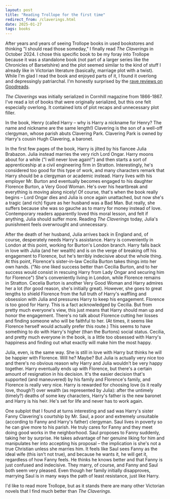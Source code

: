```yaml
---
layout: post
title: "Reading Trollope for the first time"
redirect_from: /claverings.html
date: 2025-01-27
tags: books
---
```


After years and years of seeing Trollope books in used bookstores and thinking "I should read those someday," I finally read *The Claverings* in October 2024. I chose this specific book to be my foray into Trollope because it was a standalone book (not part of a larger series like the Chronicles of Barsetshire) and the plot seemed similar to the kind of stuff I already like in Victorian literature (basically, marriage plot with a twist). While I'm glad I read the book and enjoyed parts of it, I found it overlong and depressingly patriarchal. I'm honestly surprised by the [rave reviews on Goodreads](https://www.goodreads.com/book/show/469232.The_Claverings).

*The Claverings* was initially serialized in Cornhill magazine from 1866-1867. I've read a lot of books that were originally serialized, but this one felt especially overlong. It contained lots of plot recaps and unnecessary plot filler.

In the book, Henry (called Harry – why is Harry a nickname for Henry? The name and nickname are the same length!) Clavering is the son of a well-off clergyman, whose parish abuts Clavering Park. Clavering Park is owned by Harry's cousin Hugh Clavering, a baronet.

In the first few pages of the book, Harry is jilted by his fiancee Julia Brabazon. Julia instead marries the very rich Lord Ongar. Harry moons about for a while ("I will never love again!") and then starts a sort of apprenticeship at a civil engineering firm in Stratton. Interestingly, he's considered too good for this type of work, and many characters remark that Harry should be a clergyman or academic instead. Harry lives with his employer Mr. Burton and eventually becomes engaged to his daughter Florence Burton, a Very Good Woman. He's over his heartbreak and everything is moving along nicely! Of course, that's when the book really begins – Lord Ongar dies and Julia is once again unattached, but now she's a tragic (and rich) figure as her husband was a Bad Man. But really, she suffers because she was so gauche as to marry for money instead of love. Contemporary readers apparently loved this moral lesson, and felt if anything, Julia should suffer more. Reading *The Claverings* today, Julia's punishment feels overwrought and unnecessary.

After the death of her husband, Julia arrives back in England and, of course, desperately needs Harry's assistance. Harry is conveniently in London at this point, working for Burton's London branch. Harry falls back in love with Julia (and her wealth) and is on the verge of breaking off his engagement to Florence, but he's terribly indecisive about the whole thing. At this point, Florence's sister-in-law Cecilia Burton takes things into her own hands. ("No one liked success better than Cecilia Burton, and to her success would consist in rescuing Harry from Lady Ongar and securing him for Florence") She's conveniently living in London, while Florence remains in Stratton. Cecelia Burton is another Very Good Woman and Harry admires her a lot (for good reason, she's initially great). However, she goes to great lengths to shield Florence from the full truth of Harry's waffling and obsession with Julia and pressures Harry to keep his engagement. Florence is too good for Harry. This is a fact acknowledged by Cecilia. But from pretty much everyone's view, this just means that Harry should man up and honor the engagement. There's no talk about Florence cutting her losses and finding someone who will be faithful to her. (At times, it seems like Florence herself would actually prefer this route.) This seems to have something to do with Harry's higher (than the Burtons) social status. Cecilia, and pretty much everyone in the book, is a little too obsessed with Harry's happiness and finding out what exactly will make him the most happy.

Julia, even, is the same way. She is still in love with Harry but thinks he will be happier with Florence. Will he? Maybe? But Julia is actually very nice too and there's no obvious reason why Harry and Julia wouldn't be very happy together. Harry eventually ends up with Florence, but there's a certain amount of resignation in his decision. It's the easier decision that's supported (and maneuvered) by his family and Florence's family, and Florence is really very nice. Harry is rewarded for choosing love (is it really love, though?) over wealth (as represented by Julia): after the untimely (timely?) deaths of some key characters, Harry's father is the new baronet and Harry is his heir. He's set for life and never has to work again.

One subplot that I found at turns interesting and sad was Harry's sister Fanny Clavering's courtship by Mr. Saul, a poor and extremely unsuitable (according to Fanny and Harry's father) clergyman. Saul lives in poverty so he can give more to his parish. He truly cares for Fanny and they meet doing good works in the neighborhood. Saul proposes to Fanny suddenly, taking her by surprise. He takes advantage of her genuine liking for him and manipulates her into accepting his proposal – the implication is she's not a true Christian unless she marries him. It feels like Saul sees Fanny as the ideal wife (this isn't not true), and because he wants it, he will get it, regardless of how Fanny feels. He thinks he knows better and that Fanny is just confused and indecisive. They marry, of course, and Fanny and Saul both seem very pleased. Even though her family initially disapproves, marrying Saul is in many ways the path of least resistance, just like Harry.

I'd like to read more Trollope, but as it stands there are many other Victorian novels that I find much better than *The Claverings.*

<script data-goatcounter="https://dlog.goatcounter.com/count"
        async src="//gc.zgo.at/count.js"></script>